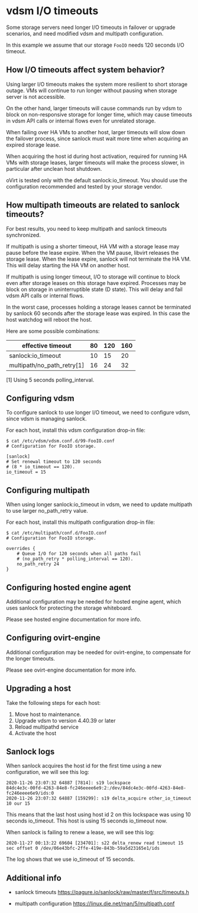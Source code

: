 # vdsm I/O timeouts

Some storage servers need longer I/O timeouts in failover or upgrade
scenarios, and need modified vdsm and multipath configuration.

In this example we assume that our storage ``FooIO`` needs 120 seconds
I/O timeout.


## How I/O timeouts affect system behavior?

Using larger I/O timeouts makes the system more resilient to short
storage outage. VMs will continue to run longer without pausing when
storage server is not accessible.

On the other hand, larger timeouts will cause commands run by vdsm to
block on non-responsive storage for longer time, which may cause
timeouts in vdsm API calls or internal flows even for unrelated storage.

When failing over HA VMs to another host, larger timeouts will slow down
the failover process, since sanlock must wait more time when acquiring
an expired storage lease.

When acquiring the host id during host activation, required for running
HA VMs with storage leases, larger timeouts will make the process
slower, in particular after unclean host shutdown.

oVirt is tested only with the default sanlock:io_timeout. You should use
the configuration recommended and tested by your storage vendor.


## How multipath timeouts are related to sanlock timeouts?

For best results, you need to keep multipath and sanlock timeouts
synchronized.

If multipath is using a shorter timeout, HA VM with a storage lease may
pause before the lease expire. When the VM pause, libvirt releases the
storage lease. When the lease expire, sanlock will not terminate the HA
VM. This will delay starting the HA VM on another host.

If multipath is using longer timeout, I/O to storage will continue to
block even after storage leases on this storage have expired. Processes
may be block on storage in uninterruptible state (D state). This will
delay and fail vdsm API calls or internal flows.

In the worst case, processes holding a storage leases cannot be
terminated by sanlock 60 seconds after the storage lease was expired. In
this case the host watchdog will reboot the host.

Here are some possible combinations:

| effective timeout           |   80 |  120 |  160 |
|-----------------------------|------|------|------|
| sanlock:io_timeout          |   10 |   15 |   20 |
| multipath/no_path_retry[1]  |   16 |   24 |   32 |

[1] Using 5 seconds polling_interval.


## Configuring vdsm

To configure sanlock to use longer I/O timeout, we need to configure
vdsm, since vdsm is managing sanlock.

For each host, install this vdsm configuration drop-in file:

    $ cat /etc/vdsm/vdsm.conf.d/99-FooIO.conf
    # Configuration for FooIO storage.

    [sanlock]
    # Set renewal timeout to 120 seconds
    # (8 * io_timeout == 120).
    io_timeout = 15


## Configuring multipath

When using longer sanlock:io_timeout in vdsm, we need to update
multipath to use larger no_path_retry value.

For each host, install this multipath configuration drop-in file:

    $ cat /etc/multipath/conf.d/FooIO.conf
    # Configuration for FooIO storage.

    overrides {
        # Queue I/O for 120 seconds when all paths fail
        # (no_path_retry * polling_interval == 120).
        no_path_retry 24
    }


## Configuring hosted engine agent

Additional configuration may be needed for hosted engine agent, which
uses sanlock for protecting the storage whiteboard.

Please see hosted engine documentation for more info.


## Configuring ovirt-engine

Additional configuration may be needed for ovirt-engine, to compensate
for the longer timeouts.

Please see ovirt-engine documentation for more info.


## Upgrading a host

Take the following steps for each host:

1. Move host to maintenance.
2. Upgrade vdsm to version 4.40.39 or later
3. Reload multipathd service
4. Activate the host


## Sanlock logs

When sanlock acquires the host id for the first time using a new
configuration, we will see this log:

    2020-11-26 23:07:32 64887 [7814]: s19 lockspace
    84dc4e3c-00fd-4263-84e8-fc246eeee6e9:2:/dev/84dc4e3c-00fd-4263-84e8-fc246eeee6e9/ids:0
    2020-11-26 23:07:32 64887 [159299]: s19 delta_acquire other_io_timeout 10 our 15

This means that the last host using host id 2 on this lockspace
was using 10 seconds io_timeout. This host is using 15 seconds
io_timeout now.

When sanlock is failing to renew a lease, we will see this log:

    2020-11-27 00:13:22 69604 [234701]: s22 delta_renew read timeout 15
    sec offset 0 /dev/06e43bfc-2ffe-419e-843b-59a5d23165e1/ids

The log shows that we use io_timeout of 15 seconds.


## Additional info

- sanlock timeouts
  https://pagure.io/sanlock/raw/master/f/src/timeouts.h

- multipath configuration
  https://linux.die.net/man/5/multipath.conf
